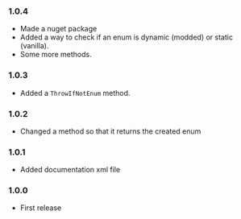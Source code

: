 ### 1.0.4
- Made a nuget package
- Added a way to check if an enum is dynamic (modded) or static (vanilla).
- Some more methods.

### 1.0.3
- Added a `ThrowIfNotEnum` method.

### 1.0.2
- Changed a method so that it returns the created enum

### 1.0.1
- Added documentation xml file

### 1.0.0
- First release